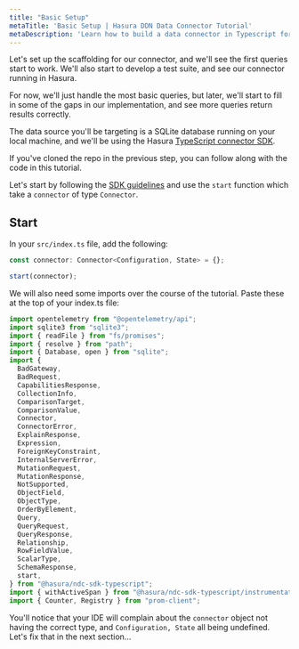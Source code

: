 ```yaml
---
title: "Basic Setup"
metaTitle: 'Basic Setup | Hasura DDN Data Connector Tutorial'
metaDescription: 'Learn how to build a data connector in Typescript for Hasura DDN'
---
```


Let's set up the scaffolding for our connector, and we'll see the first queries start to work. We'll also start to
develop a test suite, and see our connector running in Hasura.

For now, we'll just handle the most basic queries, but later, we'll start to fill in some of the gaps in our
implementation, and see more queries return results correctly. 

[//]: # (TODO: This: "We'll also cover topics such as metrics, connector configuration, error reporting, and tracing.
" is not implemented - possibly Phil Freeman will do this in the future?)

The data source you'll be targeting is a SQLite database running on your local machine, and we'll be using the Hasura
[TypeScript connector SDK](https://github.com/hasura/ndc-sdk-typescript).

If you've cloned the repo in the previous step, you can follow along with the code in this tutorial.

Let's start by following the [SDK guidelines](https://github.com/hasura/ndc-sdk-typescript) and use the `start`
function which take a `connector` of type `Connector`.

## Start

In your `src/index.ts` file, add the following:

```typescript
const connector: Connector<Configuration, State> = {};

start(connector);
```

We will also need some imports over the course of the tutorial. Paste these at the top of your index.ts file:

```typescript
import opentelemetry from "@opentelemetry/api";
import sqlite3 from "sqlite3";
import { readFile } from "fs/promises";
import { resolve } from "path";
import { Database, open } from "sqlite";
import {
  BadGateway,
  BadRequest,
  CapabilitiesResponse,
  CollectionInfo,
  ComparisonTarget,
  ComparisonValue,
  Connector,
  ConnectorError,
  ExplainResponse,
  Expression,
  ForeignKeyConstraint,
  InternalServerError,
  MutationRequest,
  MutationResponse,
  NotSupported,
  ObjectField,
  ObjectType,
  OrderByElement,
  Query,
  QueryRequest,
  QueryResponse,
  Relationship,
  RowFieldValue,
  ScalarType,
  SchemaResponse,
  start,
} from "@hasura/ndc-sdk-typescript";
import { withActiveSpan } from "@hasura/ndc-sdk-typescript/instrumentation";
import { Counter, Registry } from "prom-client";
```

You'll notice that your IDE will complain about the `connector` object not having the correct type, and 
`Configuration, State` all being undefined. Let's fix that in the next section...